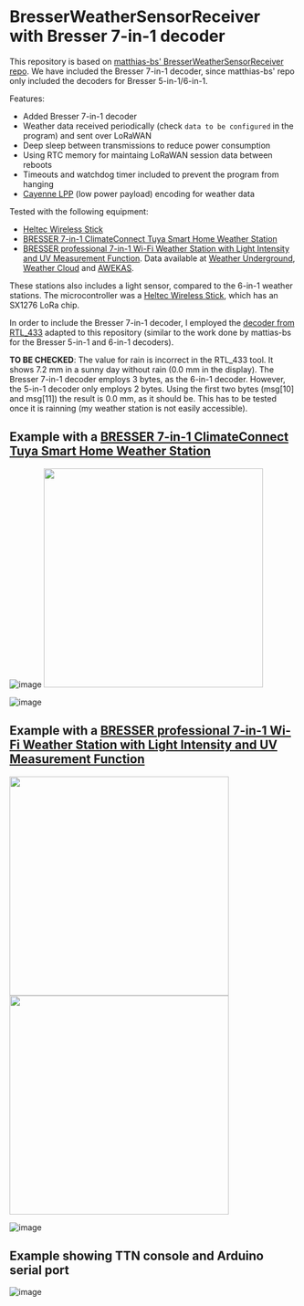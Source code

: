 # BresserWeatherSensorReceiver with Bresser 7-in-1 decoder

This repository is based on [matthias-bs' BresserWeatherSensorReceiver repo](https://github.com/matthias-bs/BresserWeatherSensorReceiver). We have included the Bresser 7-in-1 decoder, since matthias-bs' repo only included the decoders for Bresser 5-in-1/6-in-1.

Features:
- Added Bresser 7-in-1 decoder
- Weather data received periodically (check `data to be configured` in the program) and sent over LoRaWAN
- Deep sleep between transmissions to reduce power consumption
- Using RTC memory for maintaing LoRaWAN session data between reboots
- Timeouts and watchdog timer included to prevent the program from hanging
- [Cayenne LPP](https://github.com/ElectronicCats/CayenneLPP) (low power payload) encoding for weather data

Tested with the following equipment:
- [Heltec Wireless Stick](https://heltec.org/project/wireless-stick/)
- [BRESSER 7-in-1 ClimateConnect Tuya Smart Home Weather Station](https://www.bresser.de/en/Weather-Time/BRESSER-7-in-1-ClimateConnect-Tuya-Smart-Home-Weather-Station.html)
- [BRESSER professional 7-in-1 Wi-Fi Weather Station with Light Intensity and UV Measurement Function](https://www.bresser.de/en/Weather-Time/Weather-Center/BRESSER-professional-7-in-1-Wi-Fi-Weather-Station-with-Light-Intensity-and-UV-Measurement-Function.html). Data available at [Weather Underground](https://www.wunderground.com/dashboard/pws/IGRANA86), [Weather Cloud](https://app.weathercloud.net/d4424986045#current) and [AWEKAS](https://stationsweb.awekas.at/index.php?id=27737).

These stations also includes a light sensor, compared to the 6-in-1 weather stations. The microcontroller was a [Heltec Wireless Stick](https://heltec.org/project/wireless-stick/), which has an SX1276 LoRa chip.

In order to include the Bresser 7-in-1 decoder, I employed the [decoder from RTL_433](https://github.com/merbanan/rtl_433/blob/master/src/devices/bresser_7in1.c) adapted to this repository (similar to the work done by mattias-bs for the Bresser 5-in-1 and 6-in-1 decoders).

**TO BE CHECKED**: The value for rain is incorrect in the RTL_433 tool. It shows 7.2 mm in a sunny day without rain (0.0 mm in the display). The Bresser 7-in-1 decoder employs 3 bytes, as the 6-in-1 decoder. However, the 5-in-1 decoder only employs 2 bytes. Using the first two bytes (msg[10] and msg[11]) the result is 0.0 mm, as it should be. This has to be tested once it is rainning (my weather station is not easily accessible).

## Example with a [BRESSER 7-in-1 ClimateConnect Tuya Smart Home Weather Station](https://www.bresser.de/en/Weather-Time/BRESSER-7-in-1-ClimateConnect-Tuya-Smart-Home-Weather-Station.html)

![image](https://user-images.githubusercontent.com/17797704/222829991-9b3a91fe-9dbc-4125-9b0a-901630880ca6.png)   <img src="https://user-images.githubusercontent.com/17797704/222539637-6bba56e6-e20b-474c-8229-e61a5b199a2c.png" width="384">

![image](https://user-images.githubusercontent.com/17797704/222539809-b47126ac-325f-493c-9a34-5310eac34d75.png)

## Example with a [BRESSER professional 7-in-1 Wi-Fi Weather Station with Light Intensity and UV Measurement Function](https://www.bresser.de/en/Weather-Time/Weather-Center/BRESSER-professional-7-in-1-Wi-Fi-Weather-Station-with-Light-Intensity-and-UV-Measurement-Function.html)

<img src="https://user-images.githubusercontent.com/17797704/222829202-84db7081-6eb8-423d-b3fc-88ba173424ed.png" width="384">   <img src="https://user-images.githubusercontent.com/17797704/222445129-3bb9ef83-785b-44b3-a460-8177400c067e.png" width="384">

![image](https://user-images.githubusercontent.com/17797704/222444791-03e4de29-71d9-454a-a23b-e7c39dc7e63d.png)

## Example showing TTN console and Arduino serial port

![image](https://user-images.githubusercontent.com/17797704/224826387-3b5e05c5-f5ff-4114-ac8c-e50dc92188d2.png)

